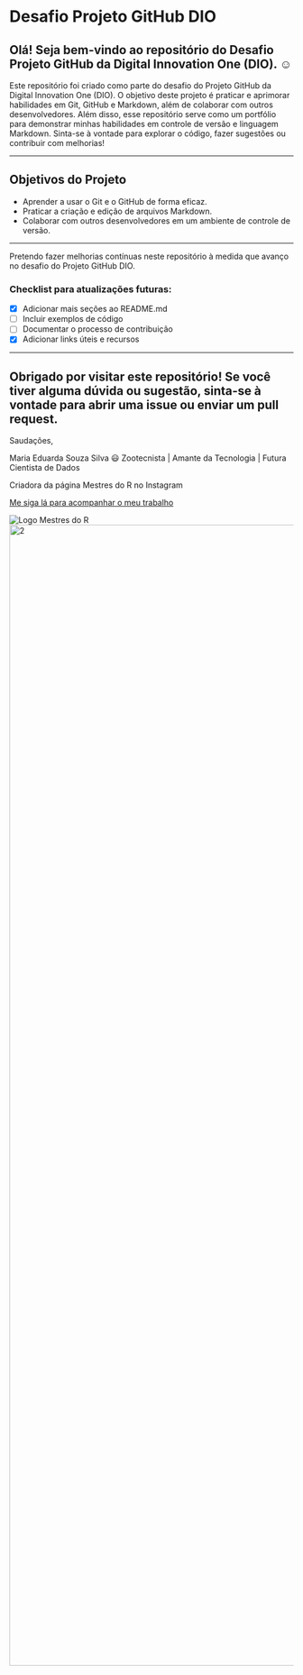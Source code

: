 # Desafio Projeto GitHub DIO

Olá! Seja bem-vindo ao repositório do Desafio Projeto GitHub da Digital Innovation One (DIO). :relaxed:
---
Este repositório foi criado como parte do desafio do Projeto GitHub da Digital Innovation One (DIO). O objetivo deste projeto é praticar e aprimorar habilidades em Git, GitHub e Markdown, além de colaborar com outros desenvolvedores. Além disso, esse repositório serve como um portfólio para demonstrar minhas habilidades em controle de versão e linguagem Markdown. Sinta-se à vontade para explorar o código, fazer sugestões ou contribuir com melhorias!

---
## Objetivos do Projeto
- Aprender a usar o Git e o GitHub de forma eficaz.
- Praticar a criação e edição de arquivos Markdown.
- Colaborar com outros desenvolvedores em um ambiente de controle de versão.
---
Pretendo fazer melhorias contínuas neste repositório à medida que avanço no desafio do Projeto GitHub DIO.
### Checklist para atualizações futuras:
   - [x] Adicionar mais seções ao README.md
   - [ ] Incluir exemplos de código
   - [ ] Documentar o processo de contribuição
   - [x] Adicionar links úteis e recursos

---
Obrigado por visitar este repositório! Se você tiver alguma dúvida ou sugestão, sinta-se à vontade para abrir uma issue ou enviar um pull request. 
---

Saudações,

Maria Eduarda Souza Silva :smiley:
Zootecnista | Amante da Tecnologia | Futura Cientista de Dados 

Criadora da página Mestres do R no Instagram 

[Me siga lá para acompanhar o meu trabalho](https://www.instagram.com/mestresdor/)

![Logo Mestres do R]()<img width="2025" height="2025" alt="2" src="https://github.com/user-attachments/assets/1f1ac723-cf24-4d60-8506-d3555faefd36" />
